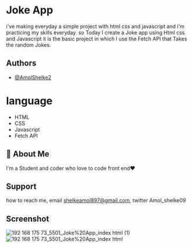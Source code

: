 # Joke App

i've making everyday a simple project with html css and javascript and i'm practicing my skills everyday.
so Today I create a Joke app using Html css and Javascript it is the basic project in which I use the Fetch API 
that Takes the random Jokes.

## Authors

- [@AmolShelke2](https://www.github.com/AmolShelke2)

# language

* HTML  
* CSS  
* Javascript
* Fetch API
## 🚀 About Me

I'm a Student and coder who love to code front end❤️

## Support

how to reach me, email shelkeamol897@gmail.com, twitter Amol_shelke09


## Screenshot
![192 168 175 73_5501_Joke%20App_index html (1)](https://user-images.githubusercontent.com/95171638/145988246-f80992ee-249a-4f8f-86cc-a5045f4d867f.png)
![192 168 175 73_5501_Joke%20App_index html](https://user-images.githubusercontent.com/95171638/145988265-a53afc19-c272-4ec6-87cb-9443f1107c58.png)

